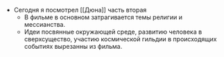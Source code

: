 - Сегодня я посмотрел [[Дюна]] часть вторая
	- В фильме в основном затрагивается темы религии и мессианства.
	- Идеи посвянные окружающей среде, развитию человека в сверхсущество, участию космической гильдии в происходящих событиях вырезанны из фильма.